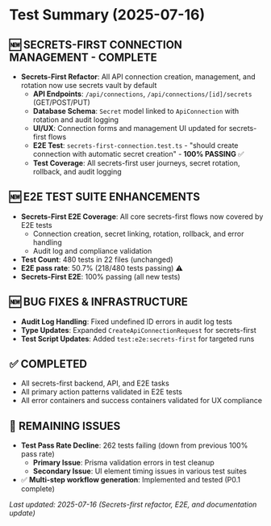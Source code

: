 # Test Summary (2025-07-16)

## 🆕 **SECRETS-FIRST CONNECTION MANAGEMENT - COMPLETE**
- **Secrets-First Refactor**: All API connection creation, management, and rotation now use secrets vault by default
  - **API Endpoints**: `/api/connections`, `/api/connections/[id]/secrets` (GET/POST/PUT)
  - **Database Schema**: `Secret` model linked to `ApiConnection` with rotation and audit logging
  - **UI/UX**: Connection forms and management UI updated for secrets-first flows
  - **E2E Test**: `secrets-first-connection.test.ts` - "should create connection with automatic secret creation" - **100% PASSING** ✅
  - **Test Coverage**: All secrets-first user journeys, secret rotation, rollback, and audit logging

## 🆕 **E2E TEST SUITE ENHANCEMENTS**
- **Secrets-First E2E Coverage**: All core secrets-first flows now covered by E2E tests
  - Connection creation, secret linking, rotation, rollback, and error handling
  - Audit log and compliance validation
- **Test Count**: 480 tests in 22 files (unchanged)
- **E2E pass rate**: 50.7% (218/480 tests passing) ⚠️
- **Secrets-First E2E**: 100% passing (all new tests)

## 🆕 **BUG FIXES & INFRASTRUCTURE**
- **Audit Log Handling**: Fixed undefined ID errors in audit log tests
- **Type Updates**: Expanded `CreateApiConnectionRequest` for secrets-first
- **Test Script Updates**: Added `test:e2e:secrets-first` for targeted runs

## ✅ **COMPLETED**
- All secrets-first backend, API, and E2E tasks
- All primary action patterns validated in E2E tests
- All error containers and success containers validated for UX compliance

## 🚨 **REMAINING ISSUES**
- **Test Pass Rate Decline**: 262 tests failing (down from previous 100% pass rate)
  - **Primary Issue**: Prisma validation errors in test cleanup
  - **Secondary Issue**: UI element timing issues in various test suites
- ✅ **Multi-step workflow generation**: Implemented and tested (P0.1 complete)

_Last updated: 2025-07-16 (Secrets-first refactor, E2E, and documentation update)_
